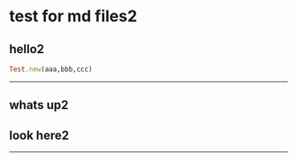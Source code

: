 # test for md files2

## hello2
```ruby
Test.new(aaa,bbb,ccc)

```

---

## whats up2

## look here2

---